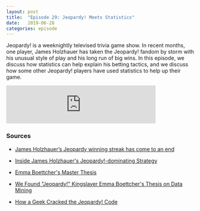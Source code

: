 ```yaml
---
layout: post
title:  "Episode 29: Jeopardy! Meets Statistics"
date:   2019-06-28
categories: episode
---
```


Jeopardy! is a weeknightly televised trivia game show. In recent months, one player, James Holzhauer has taken the Jeopardy! fandom by storm with his unusual style of play and his long run of big wins. In this episode, we discuss how statistics can help explain his betting tactics, and we discuss how some other Jeopardy! players have used statistics to help up their game.

<iframe src="https://anchor.fm/databytes/embed/episodes/29-Jeopardy--Meets-Statistics-e4ekv5" height="102px" width="400px" frameborder="0" scrolling="no"></iframe>

### Sources

* [James Holzhauer’s Jeopardy winning streak has come to an end](https://www.vox.com/culture/2019/6/3/18650485/jeopardy-james-holzhauer-loses-record-winnings)

* [Inside James Holzhauer's Jeopardy!-dominating Strategy](https://www.wired.com/story/jeopardy-record-james-holzhauer-strategy/)

* [Emma Boettcher's Master Thesis](https://cdr.lib.unc.edu/concern/parent/tb09j9193/file_sets/bz60d095h)

* [We Found "Jeopardy!" Kingslayer Emma Boettcher's Thesis on Data Mining](https://futurism.com/jeopardy-emma-boettcher-ai-james-holzhauer)

* [How a Geek Cracked the Jeopardy! Code](https://gawker.com/5860275/how-a-geek-cracked-the-jeopardy-code)